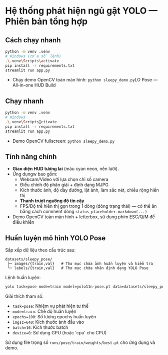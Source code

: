 # Hệ thống phát hiện ngủ gật YOLO — Phiên bản tổng hợp

## Cách chạy nhanh
```bash
python -m venv .venv
# Windows (cửa sổ lệnh)
.\.venv\Scripts\activate
pip install -r requirements.txt
streamlit run app.py
```
- Chạy demo OpenCV toàn màn hình: `python sleepy_demo.py`LO Pose — All-in-one HUD Build

## Chạy nhanh
```bash
python -m venv .venv
# Windows
.\.venv\Scriptsctivate
pip install -r requirements.txt
streamlit run app.py
```
- Demo OpenCV fullscreen: `python sleepy_demo.py`

## Tính năng chính
- **Giao diện HUD tương lai** (màu cyan neon, nền lưới).
- Ứng dụngw bao gồm:
  - Webcam/Video với lựa chọn chỉ số camera
  - Điều chỉnh độ phân giải + định dạng MJPG  
  - Kích thước ảnh, độ dày đường, lật ảnh, làm sắc nét, chiều rộng hiển thị
  - **Thanh trượt ngưỡng độ tin cậy**
  - FPS/Độ trễ hiển thị gọn trong 1 dòng (dòng trạng thái) — có thể ẩn bằng cách comment dòng `status_placeholder.markdown(...)`
- Demo OpenCV toàn màn hình + letterbox, sử dụng phím ESC/Q/M để điều khiển

## Huấn luyện mô hình YOLO Pose
Sắp xếp dữ liệu theo cấu trúc sau:
```
datasets/sleepy_pose/
 ├─ images/{train,val}   # Thư mục chứa ảnh huấn luyện và kiểm tra
 └─ labels/{train,val}   # Thư mục chứa nhãn định dạng YOLO Pose
```
Lệnh huấn luyện:
```bash
yolo task=pose mode=train model=yolo11n-pose.pt data=datasets/sleepy_pose/sleepy.yaml epochs=100 imgsz=640 batch=16 device=0
```
Giải thích tham số:
- `task=pose`: Nhiệm vụ phát hiện tư thế
- `mode=train`: Chế độ huấn luyện  
- `epochs=100`: Số lượng epochs huấn luyện
- `imgsz=640`: Kích thước ảnh đầu vào
- `batch=16`: Kích thước batch
- `device=0`: Sử dụng GPU (hoặc 'cpu' cho CPU)

Sử dụng file trọng số `runs/pose/train/weights/best.pt` cho ứng dụng và demo.
